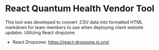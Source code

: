 # React Quantum Health Vendor Tool 

This tool was developed to convert .CSV data into formatted HTML markdown for team members to use when deploying client website updates. Utilizing React dropzone. 

- React Dropzone: https://react-dropzone.js.org/
